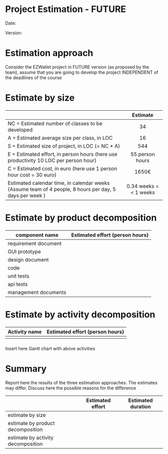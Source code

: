 # Project Estimation - FUTURE
Date:

Version:


# Estimation approach
Consider the EZWallet  project in FUTURE version (as proposed by the team), assume that you are going to develop the project INDEPENDENT of the deadlines of the course
# Estimate by size
### 
|             | Estimate                        |             
| ----------- | :-------------------------------: |  
| NC =  Estimated number of classes to be developed   |    34                   |             
|  A = Estimated average size per class, in LOC       |       16                   | 
| S = Estimated size of project, in LOC (= NC * A) |544  |
| E = Estimated effort, in person hours (here use productivity 10 LOC per person hour)  |       55 person hours                               |   
| C = Estimated cost, in euro (here use 1 person hour cost = 30 euro) | 1650€ | 
| Estimated calendar time, in calendar weeks (Assume team of 4 people, 8 hours per day, 5 days per week ) |    0.34 weeks = < 1 weeks              |             

# Estimate by product decomposition
### 
|         component name    | Estimated effort (person hours)   |             
| ----------- | ------------------------------- | 
|requirement document    | |
| GUI prototype ||
|design document ||
|code ||
| unit tests ||
| api tests ||
| management documents  ||



# Estimate by activity decomposition
### 
|         Activity name    | Estimated effort (person hours)   |             
| ----------- | ------------------------------- | 
| | |
###
Insert here Gantt chart with above activities

# Summary

Report here the results of the three estimation approaches. The  estimates may differ. Discuss here the possible reasons for the difference

|             | Estimated effort                        |   Estimated duration |          
| ----------- | ------------------------------- | ---------------|
| estimate by size ||
| estimate by product decomposition ||
| estimate by activity decomposition ||




